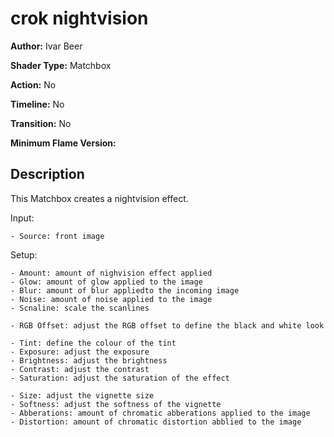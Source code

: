 # crok nightvision

**Author:** Ivar Beer

**Shader Type:** Matchbox

**Action:** No

**Timeline:** No

**Transition:** No

**Minimum Flame Version:** 


## Description
This Matchbox creates a nightvision effect.

Input:

    - Source: front image

Setup:

    - Amount: amount of nighvision effect applied
    - Glow: amount of glow applied to the image
    - Blur: amount of blur appliedto the incoming image
    - Noise: amount of noise applied to the image
    - Scnaline: scale the scanlines

    - RGB Offset: adjust the RGB offset to define the black and white look

    - Tint: define the colour of the tint
    - Exposure: adjust the exposure
    - Brightness: adjust the brightness
    - Contrast: adjust the contrast
    - Saturation: adjust the saturation of the effect

    - Size: adjust the vignette size
    - Softness: adjust the softness of the vignette
    - Abberations: amount of chromatic abberations applied to the image
    - Distortion: amount of chromatic distortion abblied to the image

